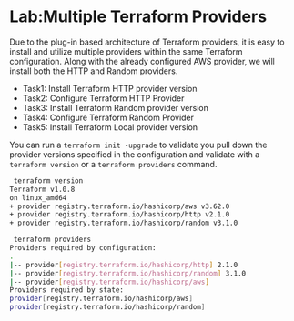 # Lab:Multiple Terraform Providers

Due to the plug-in based architecture of Terraform providers, it is easy to install and utilize multiple providers within the same Terraform configuration. Along with the already configured AWS provider, we will install both the HTTP and Random providers.

- Task1: Install Terraform HTTP provider version
- Task2: Configure Terraform HTTP Provider
- Task3: Install Terraform Random provider version 
- Task4: Configure Terraform Random Provider
- Task5: Install Terraform Local provider version

You can run a `terraform init -upgrade` to validate you pull down the provider versions specified in the configuration and validate with a `terraform version` or a `terraform providers` command.
```sh
 terraform version
Terraform v1.0.8
on linux_amd64
+ provider registry.terraform.io/hashicorp/aws v3.62.0
+ provider registry.terraform.io/hashicorp/http v2.1.0
+ provider registry.terraform.io/hashicorp/random v3.1.0
```
```sh
 terraform providers
Providers required by configuration:
.
|-- provider[registry.terraform.io/hashicorp/http] 2.1.0
|-- provider[registry.terraform.io/hashicorp/random] 3.1.0
|-- provider[registry.terraform.io/hashicorp/aws]
Providers required by state:
provider[registry.terraform.io/hashicorp/aws]
provider[registry.terraform.io/hashicorp/random]
```